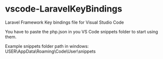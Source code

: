 # vscode-LaravelKeyBindings
Laravel Framework Key bindings file for Visual Studio Code

You have to paste the php.json in you VS Code snippets folder to start using them.

Example snippets folder path in windows: USER\AppData\Roaming\Code\User\snippets
